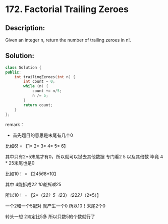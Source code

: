 # 172. Factorial Trailing Zeroes

## Description:

Given an integer n, return the number of trailing zeroes in n!.

## Solution:

```c++
class Solution {
public:
    int trailingZeroes(int n) {
        int count = 0;
        while (n) {
            count += n/5;
            n /= 5;
        }
        return count;
    }
};
```

remark：

- 首先题目的意思是末尾有几个0

比如6! = 【1* 2* 3* 4* 5* 6】

其中只有2*5末尾才有0，所以就可以抛去其他数据 专门看2 5 以及其倍数 毕竟 4 * 25末尾也是0

比如10！ = 【2*4*5*6*8*10】

其中 4能拆成2*2  10能拆成2*5 
    
所以10！ = 【2*（2*2）*5*（2*3）*（2*2*2）*（2*5）】

一个2和一个5配对 就产生一个0 所以10！末尾2个0
    
转头一想 2肯定比5多 所以只数5的个数就行了
